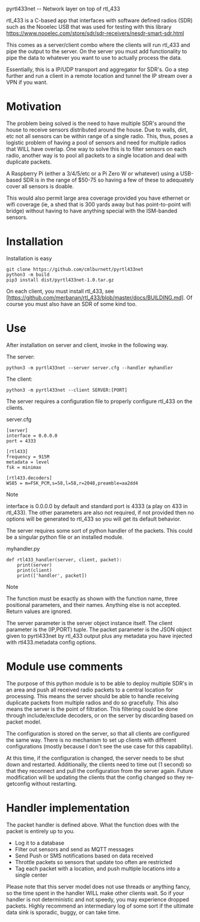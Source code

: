 pyrtl433net -- Network layer on top of rtl_433

rtl_433 is a C-based app that interfaces with software defined radios (SDR) such as the Nooelec USB that was used for testing with this library
  https://www.nooelec.com/store/sdr/sdr-receivers/nesdr-smart-sdr.html

This comes as a server/client combo where the clients will run rtl_433 and pipe the output to the server.
On the server you must add functionality to pipe the data to whatever you want to use to actually process the data.

Essentially, this is a IP/UDP transport and aggregator for SDR's.
Go a step further and run a client in a remote location and tunnel the IP stream over a VPN if you want.

# Motivation
The problem being solved is the need to have multiple SDR's around the house to receive sensors distributed around the house.
Due to walls, dirt, etc not all sensors can be within range of a single radio.
This, thus, poses a logistic problem of having a pool of sensors and need for multiple radios that WILL have overlap.
One way to solve this is to filter sensors on each radio, another way is to pool all packets to a single location and deal with duplicate packets.

A Raspberry Pi (either a 3/4/5/etc or a Pi Zero W or whatever) using a USB-based SDR is in the range of $50-75 so having a few of these to adequately cover all sensors is doable.

This would also permit large area coverage provided you have ethernet or wifi coverage (ie, a shed that is 300 yards away but has point-to-point wifi bridge) without having to have anything special with the ISM-banded sensors.

# Installation

Installation is easy
```
git clone https://github.com/cmlburnett/pyrtl433net
python3 -m build
pip3 install dist/pyrtl433net-1.0.tar.gz
```

On each client, you must install rtl_433, see [https://github.com/merbanan/rtl_433/blob/master/docs/BUILDING.md].
Of course you must also have an SDR of some kind too.

# Use

After installation on server and client, invoke in the following way.

The server:
```
python3 -m pyrtl433net --server server.cfg --handler myhandler
```

The client:
```
python3 -m pyrtl433net --client SERVER:[PORT]
```

The server requires a configuration file to properly configure rtl_433 on the clients.

server.cfg
```
[server]
interface = 0.0.0.0
port = 4333

[rtl433]
frequency = 915M
metadata = level
fsk = minimax

[rtl433.decoders]
WS85 = m=FSK_PCM,s=58,l=58,r=2048,preamble=aa2dd4
```

> [!NOTE]
> interface is 0.0.0.0 by default and standard port is 4333 (a play on 433 in rtl_433).
> The other parameters are also not required, if not provided then no options will be generated to rtl_433 so you will get its default behavior.

The server requires some sort of python handler of the packets.
This could be a singular python file or an installed module.

myhandler.py
```
def rtl433_handler(server, client, packet):
	print(server)
	print(client)
	print(['handler', packet])
```

> [!NOTE]
> The function must be exactly as shown with the function name, three positional parameters, and their names.
> Anything else is not accepted.
> Return values are ignored.

The server parameter is the server object instance itself.
The client parameter is the (IP,PORT) tuple.
The packet parameter is the JSON object given to pyrtl433net by rtl_433 output plus any metadata you have injected with rtl433.metadata config options.

# Module use comments
The purpose of this python module is to be able to deploy multiple SDR's in an area and push all received radio packets to a central location for processing.
This means the server should be able to handle receiving duplicate packets from multiple radios and do so gracefully.
This also means the server is the point of filtration.
This filtering could be done through include/exclude decoders, or on the server by discarding based on packet model.

The configuration is stored on the server, so that all clients are configured the same way.
There is no mechanism to set up clients with different configurations (mostly because I don't see the use case for this capability).

At this time, if the configuration is changed, the server needs to be shut down and restarted.
Additionally, the clients need to time out (1 second) so that they reconnect and pull the configuration from the server again.
Future modification will be updating the clients that the config changed so they re-getconfig without restarting.

# Handler implementation
The packet handler is defined above.
What the function does with the packet is entirely up to you.
- Log it to a database
- Filter out sensors and send as MQTT messages
- Send Push or SMS notifications based on data received
- Throttle packets so sensors that update too often are restricted
- Tag each packet with a location, and push multiple locations into a single center

Please note that this server model does not use threads or anything fancy, so the time spent in the handler WILL make other clients wait.
So if your handler is not deterministic and not speedy, you may experience dropped packets.
Highly recommend an intermediary log of some sort if the ultimate data sink is sporadic, buggy, or can take time.

